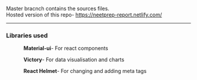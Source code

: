 Master bracnch contains the sources files. <br/>
Hosted version of this repo- https://neetprep-report.netlify.com/ <br/>

<hr/>

<h3> Libraries used </h3>
<ul>
  <ol><b>Material-ui</b>- For react components</ol>
  <ol><b>Victory</b>- For data visualisation and charts</ol>
  <ol><b>React Helmet</b>- For changing and adding meta tags</ol>
  
